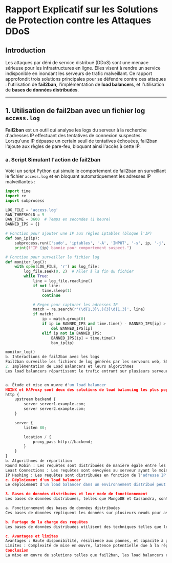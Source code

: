 # Rapport Explicatif sur les Solutions de Protection contre les Attaques DDoS

## Introduction
Les attaques par déni de service distribué (DDoS) sont une menace sérieuse pour les infrastructures en ligne. Elles visent à rendre un service indisponible en inondant les serveurs de trafic malveillant. Ce rapport approfondit trois solutions principales pour se défendre contre ces attaques : l'utilisation de **fail2ban**, l'implémentation de **load balancers**, et l'utilisation de **bases de données distribuées**.

---

## 1. Utilisation de fail2ban avec un fichier log `access.log`

**Fail2ban** est un outil qui analyse les logs du serveur à la recherche d'adresses IP effectuant des tentatives de connexion suspectes. Lorsqu'une IP dépasse un certain seuil de tentatives échouées, fail2ban l'ajoute aux règles de pare-feu, bloquant ainsi l'accès à cette IP.

### a. Script Simulant l'action de fail2ban
Voici un script Python qui simule le comportement de fail2ban en surveillant le fichier `access.log` et en bloquant automatiquement les adresses IP malveillantes :

```python
import time
import re
import subprocess

LOG_FILE = 'access.log'
BAN_THRESHOLD = 5
BAN_TIME = 3600  # Temps en secondes (1 heure)
BANNED_IPS = {}

# Fonction pour ajouter une IP aux règles iptables (bloque l'IP)
def ban_ip(ip):
    subprocess.run(['sudo', 'iptables', '-A', 'INPUT', '-s', ip, '-j', 'DROP'])
    print(f"IP {ip} bannie pour comportement suspect.")

# Fonction pour surveiller le fichier log
def monitor_log():
    with open(LOG_FILE, 'r') as log_file:
        log_file.seek(0, 2)  # Aller à la fin du fichier
        while True:
            line = log_file.readline()
            if not line:
                time.sleep(1)
                continue

            # Regex pour capturer les adresses IP
            match = re.search(r'(\d{1,3}\.){3}\d{1,3}', line)
            if match:
                ip = match.group(0)
                if ip in BANNED_IPS and time.time() - BANNED_IPS[ip] > BAN_TIME:
                    del BANNED_IPS[ip]
                elif ip not in BANNED_IPS:
                    BANNED_IPS[ip] = time.time()
                    ban_ip(ip)

monitor_log()
b. Interactions de fail2ban avec les logs
Fail2ban surveille les fichiers de log générés par les serveurs web, SSH, etc. Il utilise des expressions régulières pour identifier les modèles de connexion suspectes (par exemple, plusieurs tentatives de connexion échouées en peu de temps). Lorsqu'un modèle est détecté, fail2ban déclenche une action, généralement en ajoutant l'IP malveillante aux règles du pare-feu (iptables), ce qui empêche toute connexion future.
2. Implémentation de Load Balancers et leurs algorithmes
Les load balancers répartissent le trafic entrant sur plusieurs serveurs, réduisant ainsi la charge sur un seul serveur et offrant une résilience face aux attaques DDoS.


a. Étude et mise en œuvre d'un load balancer
NGINX et HAProxy sont deux des solutions de load balancing les plus populaires. Voici un exemple de configuration basique avec NGINX :
http {
    upstream backend {
        server server1.example.com;
        server server2.example.com;
    }

    server {
        listen 80;

        location / {
            proxy_pass http://backend;
        }
    }
}
b. Algorithmes de répartition
Round Robin : Les requêtes sont distribuées de manière égale entre les serveurs.
Least Connections : Les requêtes sont envoyées au serveur ayant le moins de connexions actives.
IP Hashing : Les requêtes sont distribuées en fonction de l'adresse IP du client, assurant que le même client soit dirigé vers le même serveur.
c. Déploiement d'un load balancer
Le déploiement d'un load balancer dans un environnement distribué peut se faire en plaçant NGINX ou HAProxy en tant que serveur frontal. Lors d'une attaque DDoS, la charge du trafic est répartie, ce qui réduit la probabilité qu'un seul serveur soit submergé.

3. Bases de données distribuées et leur mode de fonctionnement
Les bases de données distribuées, telles que MongoDB et Cassandra, sont conçues pour gérer de grandes quantités de données sur plusieurs serveurs.

a. Fonctionnement des bases de données distribuées
Ces bases de données répliquent les données sur plusieurs nœuds pour assurer la disponibilité et la résilience. Lorsqu'une requête est reçue, elle est redirigée vers le nœud approprié.

b. Partage de la charge des requêtes
Les bases de données distribuées utilisent des techniques telles que le partitionnement et la réplication pour partager la charge des requêtes. Cela signifie qu'en cas d'attaque DDoS, la charge est répartie entre plusieurs nœuds, ce qui minimise l'impact sur un seul serveur.

c. Avantages et limites
Avantages : Haute disponibilité, résilience aux pannes, et capacité à gérer de grandes quantités de données.
Limites : Complexité de mise en œuvre, latence potentielle due à la réplication des données, et le risque d'incohérences de données.
Conclusion
La mise en œuvre de solutions telles que fail2ban, les load balancers et les bases de données distribuées est essentielle pour se défendre contre les attaques DDoS. Chacune de ces solutions offre des avantages uniques et, lorsqu'elles sont combinées, elles forment une stratégie robuste pour protéger les infrastructures en ligne. En comprenant et en déployant ces technologies, les organisations peuvent mieux se préparer à faire face à la menace croissante des attaques DDoS.
